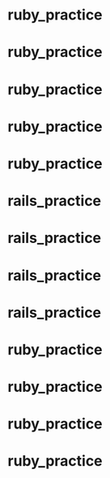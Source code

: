 # ruby_practice
# ruby_practice
# ruby_practice
# ruby_practice
# ruby_practice

# rails_practice
# rails_practice
# rails_practice
# rails_practice

# ruby_practice
# ruby_practice
# ruby_practice
# ruby_practice
